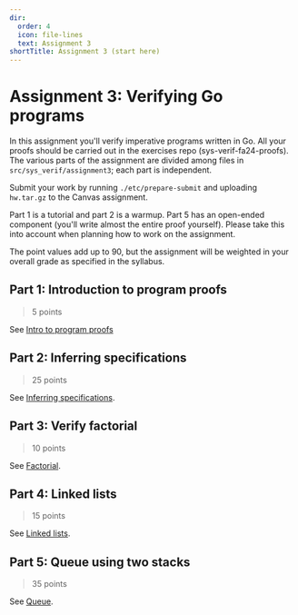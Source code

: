 ```yaml
---
dir:
  order: 4
  icon: file-lines
  text: Assignment 3
shortTitle: Assignment 3 (start here)
---
```


# Assignment 3: Verifying Go programs

In this assignment you'll verify imperative programs written in Go. All your proofs should be carried out in the exercises repo (sys-verif-fa24-proofs). The various parts of the assignment are divided among files in `src/sys_verif/assignment3`; each part is independent.

Submit your work by running `./etc/prepare-submit` and uploading `hw.tar.gz` to the Canvas assignment.

Part 1 is a tutorial and part 2 is a warmup. Part 5 has an open-ended component (you'll write almost the entire proof yourself). Please take this into account when planning how to work on the assignment.

The point values add up to 90, but the assignment will be weighted in your overall grade as specified in the syllabus.

## Part 1: Introduction to program proofs

> 5 points

See [Intro to program proofs](./intro.md)

## Part 2: Inferring specifications

> 25 points

See [Inferring specifications](./infer_specs.md).

## Part 3: Verify factorial

> 10 points

See [Factorial](./factorial_proof.md).

## Part 4: Linked lists

> 15 points

See [Linked lists](./linked_list_proof.md).

## Part 5: Queue using two stacks

> 35 points

See [Queue](./queue_proof.md).
